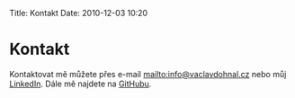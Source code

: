 Title: Kontakt
Date: 2010-12-03 10:20

# Kontakt #

Kontaktovat mě můžete přes e-mail <mailto:info@vaclavdohnal.cz> nebo můj <a href="https://www.linkedin.com/in/vaclavdohnal/" target="_blank">LinkedIn</a>. Dále mě najdete na <a href="https://github.com/illagrenan/" target="_blank">GitHubu</a>.
